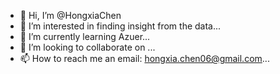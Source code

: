 - 👋 Hi, I’m @HongxiaChen
- 👀 I’m interested in finding insight from the data...
- 🌱 I’m currently learning Azuer...
- 💞️ I’m looking to collaborate on ...
- 📫 How to reach me an email: hongxia.chen06@gmail.com...

<!---
HongxiaChen/HongxiaChen is a ✨ special ✨ repository because its `README.md` (this file) appears on your GitHub profile.
You can click the Preview link to take a look at your changes.
--->
